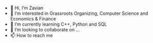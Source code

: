 - 👋 Hi, I’m Zavian
- 👀 I’m interested in Grassroots Organizing, Computer Science and Economics & Finance
- 🌱 I’m currently learning C++, Python and SQL
- 💞️ I’m looking to collaborate on ...
- 📫 How to reach me 

<!---
ZavdonCSH/ZavdonCSH is a ✨ special ✨ repository because its `README.md` (this file) appears on your GitHub profile.
You can click the Preview link to take a look at your changes.
--->
